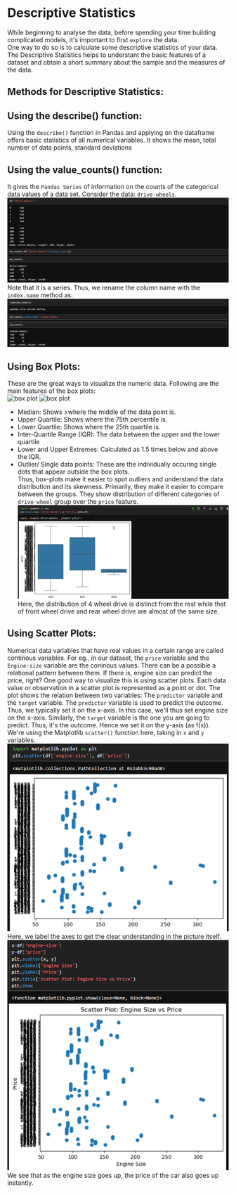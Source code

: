 # Descriptive Statistics

While beginning to analyse the data, before spending your time building complicated models, it's important to first `explore` the data.  
One way to do so is to calculate some descriptive statistics of your data. The Descriptive Statistics helps to understant the basic features of a dataset and obtain a short summary about the sample and the measures of the data.  
## Methods for Descriptive Statistics:
## Using the describe() function:
Using the `describe()` function in Pandas and applying on the dataframe offers basic statistics of all numerical variables. It shows the mean, total number of data points, standard deviations  

## Using the value_counts() function:
It gives the `Pandas Series` of information on the counts of the categorical data values of a data set. Consider the data: `drive-wheels`.
![count](image-42.png)
Note that it is a series. Thus, we rename the column name with the `index.name` method as:  
![Renaming](image-43.png)

## Using Box Plots:
These are the great ways to visualize the numeric data. Following are the main features of the box plots:  
![box plot]("https://builtin.com/data-science/boxplot")
<img src= "https://www.google.com/url?sa=i&url=https%3A%2F%2Fwww.kdnuggets.com%2F2019%2F11%2Funderstanding-boxplots.html&psig=AOvVaw0fxcp8B4FijT2qjmHIsExS&ust=1739479486916000&source=images&cd=vfe&opi=89978449&ved=0CBQQjRxqFwoTCJDp1pyAv4sDFQAAAAAdAAAAABAE" alt= "box plot">
- Median: Shows >where the middle of the data point is.
- Upper Quartile: Shows where the 75th percentile is.
- Lower Quartile: Shows where the 25th quartile is.
- Inter-Quartile Range (IQR): The data between the upper and the lower quartile
- Lower and Upper Extremes: Calculated as 1.5 times below and above the IQR.
- Outlier/ Single data points: These are the individually occuring single dots that appear outside the box plots.  
Thus, box-plots make it easier to spot outliers and understand the data distribution and its skewness. Primarily, they make it easier to compare between the groups. They show distribution of different categories of `drive-wheel` group over the `price` feature. 
![Seaborn plotting](image-44.png)
Here, the distribution of 4 wheel drive is distinct from the rest while that of front wheel drive and rear wheel drive are almost of the same size.

## Using Scatter Plots:
Numerical data variables that have real values in a certain range are called continous variables. For eg., in our dataset, the `price` variable and the `Engine-size` variable are the coninous values. There can be a possible a relational pattern between them. If there is, engine size can predict the price, right? One good way to visualize this is using scatter plots. Each data value or observation in a scatter plot is represented as a point or dot. The plot shows the relation between two variables: The `predictor` variable and the `target` variable. The `predictor` variable is used to predict the outcome. Thus, we typically set it on the x-axis. In this case, we'll thus set engine size on the x-axis. Similarly, the `target` variable is the one you are going to predict. Thus, it's the outcome. Hence we set it on the y-axis (as f(x)).  
We're using the Matplotlib `scatter()` function here, taking in `x` and `y` variables.  
![Before](image-45.png)  
Here, we label the axes to get the clear understanding in the picture itself.  
![alt text](image-46.png)  
We see that as the engine size goes up, the price of the car also goes up instantly.